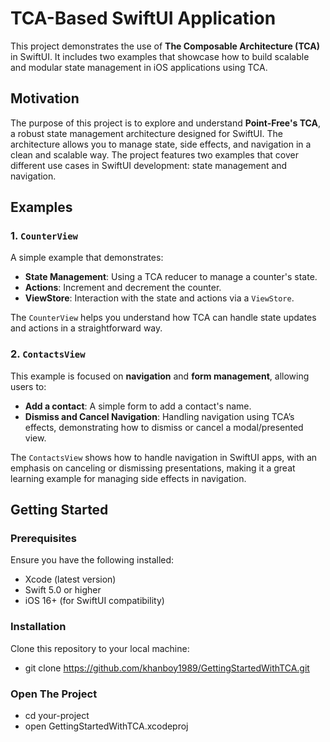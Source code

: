 # TCA-Based SwiftUI Application

This project demonstrates the use of **The Composable Architecture (TCA)** in SwiftUI. It includes two examples that showcase how to build scalable and modular state management in iOS applications using TCA.

## Motivation

The purpose of this project is to explore and understand **Point-Free's TCA**, a robust state management architecture designed for SwiftUI. The architecture allows you to manage state, side effects, and navigation in a clean and scalable way. The project features two examples that cover different use cases in SwiftUI development: state management and navigation.

## Examples

### 1. `CounterView`
A simple example that demonstrates:

- **State Management**: Using a TCA reducer to manage a counter's state.
- **Actions**: Increment and decrement the counter.
- **ViewStore**: Interaction with the state and actions via a `ViewStore`.

The `CounterView` helps you understand how TCA can handle state updates and actions in a straightforward way.

### 2. `ContactsView`
This example is focused on **navigation** and **form management**, allowing users to:

- **Add a contact**: A simple form to add a contact's name.
- **Dismiss and Cancel Navigation**: Handling navigation using TCA’s effects, demonstrating how to dismiss or cancel a modal/presented view.

The `ContactsView` shows how to handle navigation in SwiftUI apps, with an emphasis on canceling or dismissing presentations, making it a great learning example for managing side effects in navigation.

## Getting Started

### Prerequisites
Ensure you have the following installed:
- Xcode (latest version)
- Swift 5.0 or higher
- iOS 16+ (for SwiftUI compatibility)

### Installation

Clone this repository to your local machine:
- git clone https://github.com/khanboy1989/GettingStartedWithTCA.git


### Open The Project 
  - cd your-project
  - open GettingStartedWithTCA.xcodeproj



